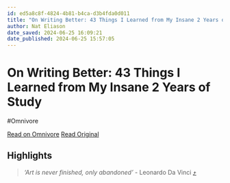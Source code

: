 ```yaml
---
id: ed5a8c8f-4824-4b81-b4ca-d3b4fda0d011
title: "On Writing Better: 43 Things I Learned from My Insane 2 Years of Study"
author: Nat Eliason
date_saved: 2024-06-25 16:09:21
date_published: 2024-06-25 15:57:05
---
```


# On Writing Better: 43 Things I Learned from My Insane 2 Years of Study
#Omnivore

[Read on Omnivore](https://omnivore.app/me/on-writing-better-43-things-i-learned-from-my-insane-2-years-of--190510467d8)
[Read Original](https://blog.nateliason.com/p/on-writing-better?isFreemail=true&post_id=145986437&publication_id=882098&r=e77za&triedRedirect=true)

## Highlights

> _‘Art is never finished, only abandoned’_ \- Leonardo Da Vinci [⤴️](https://omnivore.app/me/on-writing-better-43-things-i-learned-from-my-insane-2-years-of--190510467d8#f9a4cb06-2a7c-4f37-b562-e4687bf28ce9) 


